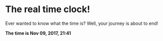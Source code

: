 # The real time clock!

Ever wanted to know what the time is? Well, your journey is about to end!

**The time is Nov 09, 2017, 21:41**